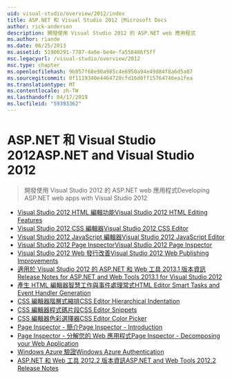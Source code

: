 ```yaml
---
uid: visual-studio/overview/2012/index
title: ASP.NET 和 Visual Studio 2012 |Microsoft Docs
author: rick-anderson
description: 開發使用 Visual Studio 2012 的 ASP.NET web 應用程式
ms.author: riande
ms.date: 06/25/2013
ms.assetid: 51900291-7787-4a6e-be4e-fa558486f5ff
msc.legacyurl: /visual-studio/overview/2012
msc.type: chapter
ms.openlocfilehash: 9b057f68e90a985c4e6950a94e49d84f8a6d5a07
ms.sourcegitcommit: 0f1119340e4464720cfd16d0ff15764746ea1fea
ms.translationtype: MT
ms.contentlocale: zh-TW
ms.lasthandoff: 04/17/2019
ms.locfileid: "59393362"
---
```

# <a name="aspnet-and-visual-studio-2012"></a><span data-ttu-id="bd711-103">ASP.NET 和 Visual Studio 2012</span><span class="sxs-lookup"><span data-stu-id="bd711-103">ASP.NET and Visual Studio 2012</span></span>

> <span data-ttu-id="bd711-104">開發使用 Visual Studio 2012 的 ASP.NET web 應用程式</span><span class="sxs-lookup"><span data-stu-id="bd711-104">Developing ASP.NET web apps with Visual Studio 2012</span></span>


- [<span data-ttu-id="bd711-105">Visual Studio 2012 HTML 編輯功能</span><span class="sxs-lookup"><span data-stu-id="bd711-105">Visual Studio 2012 HTML Editing Features</span></span>](visual-studio-2012-html-editing-features.md)
- [<span data-ttu-id="bd711-106">Visual Studio 2012 CSS 編輯器</span><span class="sxs-lookup"><span data-stu-id="bd711-106">Visual Studio 2012 CSS Editor</span></span>](visual-studio-2012-css-editor.md)
- [<span data-ttu-id="bd711-107">Visual Studio 2012 JavaScript 編輯器</span><span class="sxs-lookup"><span data-stu-id="bd711-107">Visual Studio 2012 JavaScript Editor</span></span>](visual-studio-2012-javascript-editor.md)
- [<span data-ttu-id="bd711-108">Visual Studio 2012 Page Inspector</span><span class="sxs-lookup"><span data-stu-id="bd711-108">Visual Studio 2012 Page Inspector</span></span>](visual-studio-2012-page-inspector.md)
- [<span data-ttu-id="bd711-109">Visual Studio 2012 Web 發行改善</span><span class="sxs-lookup"><span data-stu-id="bd711-109">Visual Studio 2012 Web Publishing Improvements</span></span>](visual-studio-2012-web-publishing-improvements.md)
- [<span data-ttu-id="bd711-110">適用於 Visual Studio 2012 的 ASP.NET 和 Web 工具 2013.1 版本資訊</span><span class="sxs-lookup"><span data-stu-id="bd711-110">Release Notes for ASP.NET and Web Tools 2013.1 for Visual Studio 2012</span></span>](aspnet-and-web-tools-20131-for-visual-studio-2012.md)
- [<span data-ttu-id="bd711-111">產生 HTML 編輯器智慧工作與事件處理常式</span><span class="sxs-lookup"><span data-stu-id="bd711-111">HTML Editor Smart Tasks and Event Handler Generation</span></span>](visual-studio-vnext-videos-html-editor-smart-tasks-and-event-handler-generation.md)
- [<span data-ttu-id="bd711-112">CSS 編輯器階層式縮排</span><span class="sxs-lookup"><span data-stu-id="bd711-112">CSS Editor Hierarchical Indentation</span></span>](visual-studio-vnext-videos-css-editor-hierarchical-indentation.md)
- [<span data-ttu-id="bd711-113">CSS 編輯器程式碼片段</span><span class="sxs-lookup"><span data-stu-id="bd711-113">CSS Editor Snippets</span></span>](visual-studio-vnext-videos-css-editor-snippets.md)
- [<span data-ttu-id="bd711-114">CSS 編輯器色彩選擇器</span><span class="sxs-lookup"><span data-stu-id="bd711-114">CSS Editor Color Picker</span></span>](visual-studio-vnext-videos-css-editor-color-picker.md)
- [<span data-ttu-id="bd711-115">Page Inspector - 簡介</span><span class="sxs-lookup"><span data-stu-id="bd711-115">Page Inspector - Introduction</span></span>](visual-studio-vnext-videos-page-inspector-introduction.md)
- [<span data-ttu-id="bd711-116">Page Inspector - 分解您的 Web 應用程式</span><span class="sxs-lookup"><span data-stu-id="bd711-116">Page Inspector - Decomposing your Web Application</span></span>](visual-studio-vnext-videos-page-inspector-decomposing-your-web-application.md)
- [<span data-ttu-id="bd711-117">Windows Azure 驗證</span><span class="sxs-lookup"><span data-stu-id="bd711-117">Windows Azure Authentication</span></span>](windows-azure-authentication.md)
- [<span data-ttu-id="bd711-118">ASP.NET 和 Web 工具 2012.2 版本資訊</span><span class="sxs-lookup"><span data-stu-id="bd711-118">ASP.NET and Web Tools 2012.2 Release Notes</span></span>](aspnet-and-web-tools-20122-release-notes-rtw.md)
